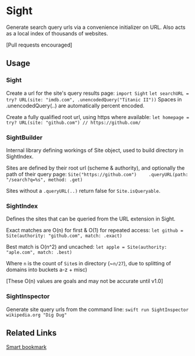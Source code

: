 # Sight

Generate search query urls via a convenience initializer on URL.
Also acts as a local index of thousands of websites. 

[Pull requests encouraged]


## Usage

### Sight

Create a url for the site's query results page:
`import Sight`
`let searchURL = try? URL(site: "imdb.com", .unencodedQuery("Titanic II"))`
Spaces in .unencodedQuery(..) are automatically percent encoded.


Create a fully qualified root url, using https where available:
`let homepage = try? URL(site: "github.com") // https://github.com/`


### SightBuilder

Internal library defining workings of Site object, used to build directory in SightIndex.

Sites are defined by their root url (scheme & authority), and optionally the path of their query page:
`Site("https://github.com")`
`    .queryURL(path: "/search?q=%s", method: .get)`


Sites without a `.queryURL(..)` return false for `Site.isQueryable`.

### SightIndex

Defines the sites that can be queried from the URL extension in Sight.

Exact matches are O(n) for first & O(1) for repeated access:
`let github = Site(authority: "github.com", match: .exact)`

Best match is O(n^2) and uncached:
`let apple = Site(authority: "aple.com", match: .best)`

Where `n` is the count of `Site`s in directory (~`n/27`), due to splitting of domains into buckets a-z + misc)

[These O(n) values are goals and may not be accurate until v1.0]


### SightInspector

Generate site query urls from the command line:
`swift run SightInspector wikipedia.org "Dig Dug"`

## Related Links

[Smart bookmark](https://en.wikipedia.org/wiki/Smart_bookmark) 
